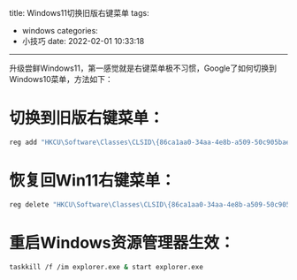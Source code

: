 title: Windows11切换旧版右键菜单
tags:
  - windows
categories:
  - 小技巧
date: 2022-02-01 10:33:18
---
升级尝鲜Windows11，第一感觉就是右键菜单极不习惯，Google了如何切换到Windows10菜单，方法如下：
<!--more-->
# 切换到旧版右键菜单：
```bash
reg add "HKCU\Software\Classes\CLSID\{86ca1aa0-34aa-4e8b-a509-50c905bae2a2}\InprocServer32" /f /ve
```
# 恢复回Win11右键菜单：
```bash
reg delete "HKCU\Software\Classes\CLSID\{86ca1aa0-34aa-4e8b-a509-50c905bae2a2}" /f
```
# 重启Windows资源管理器生效：
```bash
taskkill /f /im explorer.exe & start explorer.exe
```